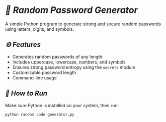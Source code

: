 # *🔐 Random Password Generator*
A simple Python program to generate strong and secure random passwords using letters, digits, and symbols.

## *⚙️ Features*
- Generates random passwords of any length
- Includes uppercase, lowercase, numbers, and symbols
- Ensures strong password entropy using the `secrets` module
- Customizable password length
- Command-line usage

## *🚀 How to Run*
Make sure Python is installed on your system, then run:

```bash
python random code generator.py